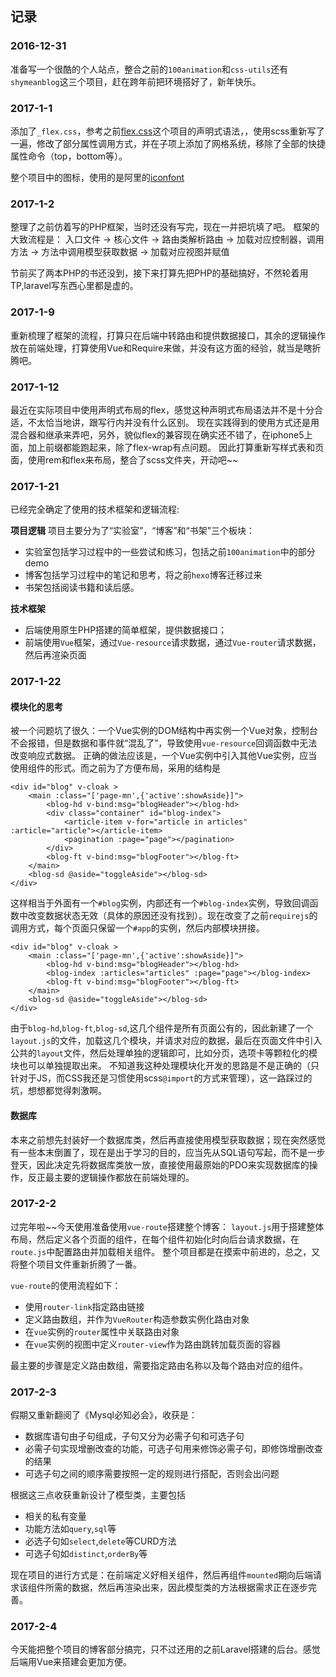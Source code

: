 ## 记录

### 2016-12-31
准备写一个很酷的个人站点，整合之前的`100animation`和`css-utils`还有`shymeanblog`这三个项目，赶在跨年前把环境搭好了，新年快乐。

### 2017-1-1
添加了`_flex.css`，参考之前[flex.css](https://github.com/lzxb/flex.css.git)这个项目的声明式语法，，使用scss重新写了一遍，修改了部分属性调用方式，并在子项上添加了网格系统，移除了全部的快捷属性命令（top，bottom等）。

整个项目中的图标，使用的是阿里的[iconfont](http://www.iconfont.cn/)


### 2017-1-2
整理了之前仿着写的PHP框架，当时还没有写完，现在一并把坑填了吧。
框架的大致流程是：
入口文件 -> 核心文件 -> 路由类解析路由 -> 加载对应控制器，调用方法 -> 方法中调用模型获取数据 -> 加载对应视图并赋值

节前买了两本PHP的书还没到，接下来打算先把PHP的基础搞好，不然轮着用TP,laravel写东西心里都是虚的。

### 2017-1-9
重新梳理了框架的流程，打算只在后端中转路由和提供数据接口，其余的逻辑操作放在前端处理，打算使用Vue和Require来做，并没有这方面的经验，就当是瞎折腾吧。


### 2017-1-12
最近在实际项目中使用声明式布局的flex，感觉这种声明式布局语法并不是十分合适，不太恰当地讲，跟写行内并没有什么区别。
现在实践得到的使用方式还是用混合器和继承来弄吧，另外，貌似flex的兼容现在确实还不错了，在iphone5上面，加上前缀都能跑起来，除了flex-wrap有点问题。
因此打算重新写样式表和页面，使用rem和flex来布局，整合了scss文件夹，开动吧~~

### 2017-1-21
已经完全确定了使用的技术框架和逻辑流程:

__项目逻辑__
项目主要分为了“实验室”，“博客”和“书架”三个板块：
* 实验室包括学习过程中的一些尝试和练习，包括之前`100animation`中的部分demo
* 博客包括学习过程中的笔记和思考，将之前`hexo`博客迁移过来
* 书架包括阅读书籍和读后感。

__技术框架__
* 后端使用原生PHP搭建的简单框架，提供数据接口；
* 前端使用`Vue`框架，通过`Vue-resource`请求数据，通过`Vue-router`请求数据，然后再渲染页面

### 2017-1-22

#### 模块化的思考
被一个问题坑了很久：一个Vue实例的DOM结构中再实例一个Vue对象，控制台不会报错，但是数据和事件就“混乱了”，导致使用`vue-resource`回调函数中无法改变响应式数据。
正确的做法应该是，一个Vue实例中引入其他Vue实例，应当使用组件的形式。而之前为了方便布局，采用的结构是
```
<div id="blog" v-cloak >
    <main :class="['page-mn',{'active':showAside}]">
        <blog-hd v-bind:msg="blogHeader"></blog-hd>
        <div class="container" id="blog-index">
            <article-item v-for="article in articles" :article="article"></article-item>
            <pagination :page="page"></pagination>
        </div>
        <blog-ft v-bind:msg="blogFooter"></blog-ft>
    </main>
    <blog-sd @aside="toggleAside"></blog-sd>
</div>
```
这样相当于外面有一个`#blog`实例，内部还有一个`#blog-index`实例，导致回调函数中改变数据状态无效（具体的原因还没有找到）。现在改变了之前`requirejs`的调用方式，每个页面只保留一个`#app`的实例，然后内部模块拼接。
```
<div id="blog" v-cloak >
    <main :class="['page-mn',{'active':showAside}]">
        <blog-hd v-bind:msg="blogHeader"></blog-hd>
        <blog-index :articles="articles" :page="page"></blog-index>
        <blog-ft v-bind:msg="blogFooter"></blog-ft>
    </main>
    <blog-sd @aside="toggleAside"></blog-sd>
</div>
```
由于`blog-hd`,`blog-ft`,`blog-sd`,这几个组件是所有页面公有的，因此新建了一个`layout.js`的文件，加载这几个模块，并请求对应的数据，最后在页面文件中引入公共的`layout`文件，然后处理单独的逻辑即可，比如分页，选项卡等颗粒化的模块也可以单独提取出来。
不知道我这种处理模块化开发的思路是不是正确的（只针对于JS，而CSS我还是习惯使用scss`@import`的方式来管理），这一路踩过的坑，想想都觉得刺激啊。

#### 数据库
本来之前想先封装好一个数据库类，然后再直接使用模型获取数据；现在突然感觉有一些本末倒置了，现在是出于学习的目的，应当先从SQL语句写起，而不是一步登天，因此决定先将数据库类放一放，直接使用最原始的PDO来实现数据库的操作，反正最主要的逻辑操作都放在前端处理的。

### 2017-2-2
过完年啦~~今天使用准备使用`vue-route`搭建整个博客：
`layout.js`用于搭建整体布局，然后定义各个页面的组件，在每个组件初始化时向后台请求数据，在`route.js`中配置路由并加载相关组件。
整个项目都是在摸索中前进的，总之，又将整个项目文件重新折腾了一番。

`vue-route`的使用流程如下：
* 使用`router-link`指定路由链接
* 定义路由数组，并作为`VueRouter`构造参数实例化路由对象
* 在`vue`实例的`router`属性中关联路由对象
* 在`vue`实例的视图中定义`router-view`作为路由跳转加载页面的容器

最主要的步骤是定义路由数组，需要指定路由名称以及每个路由对应的组件。

### 2017-2-3
假期又重新翻阅了《Mysql必知必会》，收获是：
* 数据库语句由子句组成，子句又分为必需子句和可选子句
* 必需子句实现增删改查的功能，可选子句用来修饰必需子句，即修饰增删改查的结果
* 可选子句之间的顺序需要按照一定的规则进行搭配，否则会出问题

根据这三点收获重新设计了模型类，主要包括
* 相关的私有变量
* 功能方法如`query`,`sql`等
* 必选子句如`select`,`delete`等CURD方法
* 可选子句如`distinct`,`orderBy`等

现在项目的进行方式是：在前端定义好相关组件，然后再组件`mounted`期向后端请求该组件所需的数据，然后再渲染出来，因此模型类的方法根据需求正在逐步完善。

### 2017-2-4
今天能把整个项目的博客部分搞完，只不过还用的之前Laravel搭建的后台。感觉后端用Vue来搭建会更加方便。